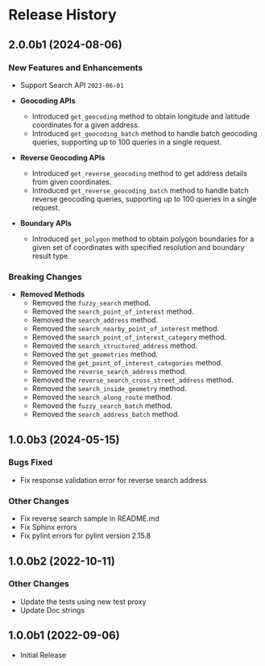 # Release History

## 2.0.0b1 (2024-08-06)

### New Features and Enhancements

- Support Search API `2023-06-01`

- **Geocoding APIs**
  - Introduced `get_geocoding` method to obtain longitude and latitude coordinates for a given address.
  - Introduced `get_geocoding_batch` method to handle batch geocoding queries, supporting up to 100 queries in a single request.

- **Reverse Geocoding APIs**
  - Introduced `get_reverse_geocoding` method to get address details from given coordinates.
  - Introduced `get_reverse_geocoding_batch` method to handle batch reverse geocoding queries, supporting up to 100 queries in a single request.

- **Boundary APIs**
  - Introduced `get_polygon` method to obtain polygon boundaries for a given set of coordinates with specified resolution and boundary result type.

### Breaking Changes

- **Removed Methods**
  - Removed the `fuzzy_search` method.
  - Removed the `search_point_of_interest` method.
  - Removed the `search_address` method.
  - Removed the `search_nearby_point_of_interest` method.
  - Removed the `search_point_of_interest_category` method.
  - Removed the `search_structured_address` method.
  - Removed the `get_geometries` method.
  - Removed the `get_point_of_interest_categories` method.
  - Removed the `reverse_search_address` method.
  - Removed the `reverse_search_cross_street_address` method.
  - Removed the `search_inside_geometry` method.
  - Removed the `search_along_route` method.
  - Removed the `fuzzy_search_batch` method.
  - Removed the `search_address_batch` method.

## 1.0.0b3 (2024-05-15)
 
### Bugs Fixed

- Fix response validation error for reverse search address

### Other Changes

- Fix reverse search sample in README.md
- Fix Sphinx errors
- Fix pylint errors for pylint version 2.15.8

## 1.0.0b2 (2022-10-11)

### Other Changes

- Update the tests using new test proxy
- Update Doc strings

## 1.0.0b1 (2022-09-06)

- Initial Release
